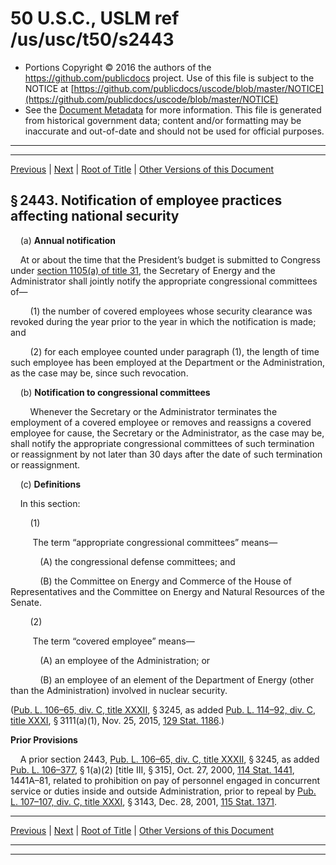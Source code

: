 ---
---

# 50 U.S.C., USLM ref /us/usc/t50/s2443

* Portions Copyright © 2016 the authors of the https://github.com/publicdocs project.
  Use of this file is subject to the NOTICE at [https://github.com/publicdocs/uscode/blob/master/NOTICE](https://github.com/publicdocs/uscode/blob/master/NOTICE)
* See the [Document Metadata](././../../../../..//README.md) for more information.
  This file is generated from historical government data; content and/or formatting may be inaccurate and out-of-date and should not be used for official purposes.

----------
----------

[Previous](./../../../../..//us/usc/t50/ch41/schIII/m__us_usc_t50_s2442.md) | [Next](./../../../../..//us/usc/t50/ch41/schIII/m__us_usc_t50_s2444.md) | [Root of Title](./../../../../../) | [Other Versions of this Document](https://publicdocs.github.io/go/links?ns=uslm&ref=%2Fus%2Fusc%2Ft50%2Fs2443)

## § 2443. Notification of employee practices affecting national security

    (a) __Annual notification__ 

    At or about the time that the President’s budget is submitted to Congress under [section 1105(a) of title 31][/us/usc/t31/s1105/a], the Secretary of Energy and the Administrator shall jointly notify the appropriate congressional committees of—

        (1) the number of covered employees whose security clearance was revoked during the year prior to the year in which the notification is made; and

        (2) for each employee counted under paragraph (1), the length of time such employee has been employed at the Department or the Administration, as the case may be, since such revocation.

    (b) __Notification to congressional committees__ 

        Whenever the Secretary or the Administrator terminates the employment of a covered employee or removes and reassigns a covered employee for cause, the Secretary or the Administrator, as the case may be, shall notify the appropriate congressional committees of such termination or reassignment by not later than 30 days after the date of such termination or reassignment.

    (c) __Definitions__ 

    In this section:

        (1)

         The term “appropriate congressional committees” means—

            (A) the congressional defense committees; and

            (B) the Committee on Energy and Commerce of the House of Representatives and the Committee on Energy and Natural Resources of the Senate.

        (2)

         The term “covered employee” means—

            (A) an employee of the Administration; or

            (B) an employee of an element of the Department of Energy (other than the Administration) involved in nuclear security.

([Pub. L. 106–65, div. C, title XXXII][/us/pl/106/65/dC/tXXXII], § 3245, as added [Pub. L. 114–92, div. C, title XXXI][/us/pl/114/92/dC/tXXXI], § 3111(a)(1), Nov. 25, 2015, [129 Stat. 1186][/us/stat/129/1186].)

 __Prior Provisions__ 

    A prior section 2443, [Pub. L. 106–65, div. C, title XXXII][/us/pl/106/65/dC/tXXXII], § 3245, as added [Pub. L. 106–377][/us/pl/106/377], § 1(a)(2) \[title III, § 315\], Oct. 27, 2000, [114 Stat. 1441][/us/stat/114/1441], 1441A–81, related to prohibition on pay of personnel engaged in concurrent service or duties inside and outside Administration, prior to repeal by [Pub. L. 107–107, div. C, title XXXI][/us/pl/107/107/dC/tXXXI], § 3143, Dec. 28, 2001, [115 Stat. 1371][/us/stat/115/1371].

----------

[Previous](./../../../../..//us/usc/t50/ch41/schIII/m__us_usc_t50_s2442.md) | [Next](./../../../../..//us/usc/t50/ch41/schIII/m__us_usc_t50_s2444.md) | [Root of Title](./../../../../../) | [Other Versions of this Document](https://publicdocs.github.io/go/links?ns=uslm&ref=%2Fus%2Fusc%2Ft50%2Fs2443)

----------
----------

[/us/usc/t31/s1105/a]: https://publicdocs.github.io/go/links?ns=uslm&ref=%2Fus%2Fusc%2Ft31%2Fs1105%2Fa
[/us/pl/106/65/dC/tXXXII]: https://publicdocs.github.io/go/links?ns=uslm&ref=%2Fus%2Fpl%2F106%2F65%2FdC%2FtXXXII
[/us/pl/114/92/dC/tXXXI]: https://publicdocs.github.io/go/links?ns=uslm&ref=%2Fus%2Fpl%2F114%2F92%2FdC%2FtXXXI
[/us/stat/129/1186]: https://publicdocs.github.io/go/links?ns=uslm&ref=%2Fus%2Fstat%2F129%2F1186
[/us/pl/106/65/dC/tXXXII]: https://publicdocs.github.io/go/links?ns=uslm&ref=%2Fus%2Fpl%2F106%2F65%2FdC%2FtXXXII
[/us/pl/106/377]: https://publicdocs.github.io/go/links?ns=uslm&ref=%2Fus%2Fpl%2F106%2F377
[/us/stat/114/1441]: https://publicdocs.github.io/go/links?ns=uslm&ref=%2Fus%2Fstat%2F114%2F1441
[/us/pl/107/107/dC/tXXXI]: https://publicdocs.github.io/go/links?ns=uslm&ref=%2Fus%2Fpl%2F107%2F107%2FdC%2FtXXXI
[/us/stat/115/1371]: https://publicdocs.github.io/go/links?ns=uslm&ref=%2Fus%2Fstat%2F115%2F1371


